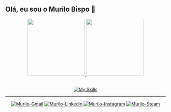 <h2>Olá, eu sou o Murilo Bispo 👋</h2>

<div align="center">
  <a href="https://github.com/murilobispo">
  <img height="180em" src="https://github-readme-stats.vercel.app/api?username=murilobispo&show_icons=true&theme=codeSTACKr&include_all_commits=true&count_private=true"/>
  <img height="180em" src="https://github-readme-stats.vercel.app/api/top-langs/?username=murilobispo&layout=compact&langs_count=7&theme=codeSTACKr"/>
</div>
 
  
<div align="center" style="display: inline_block"><br>

  [![My Skills](https://skillicons.dev/icons?i=js,react,html,css,nodejs,firebase,styledcomponents)](https://skillicons.dev)
  
</div>


<hr>
  
  
 <div align="center">
  <a href="mailto:murilopronect@gmail.com" target=”_blank”>               <img alt="Murilo-Gmail"     src="https://img.shields.io/badge/Gmail-FF1807?style=for-the-badge&logo=gmail&logoColor=white"></a>
  <a href="https://www.linkedin.com/in/murilo-bispo/" target=”_blank”>    <img alt="Murilo-Linkedin"  src="https://img.shields.io/badge/linkedin-%230077B5.svg?style=for-the-badge&logo=linkedin&logoColor=white"></a>
  <a href="https://www.instagram.com/murilobispo_" target=”_blank”>       <img alt="Murilo-Instagram" src="https://img.shields.io/badge/Instagram-%23E4405F.svg?style=for-the-badge&logo=Instagram&logoColor=white"></a>
  <a href="https://steamcommunity.com/id/MuriloPronect/" target=”_blank”> <img alt="Murilo-Steam"     src="https://img.shields.io/badge/steam-%23000000.svg?style=for-the-badge&logo=steam&logoColor=white" ></a>
  <!--
  <a href=""><img src=""></a>
  <a href=""><img src=""></a>
  <a href=""><img src=""></a>
  <a href=""><img src=""></a>
  -->
</div>
